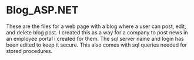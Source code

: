 # Blog_ASP.NET
These are the files for a web page with a blog where a user can post, edit, and delete blog post. I created this as a way for a company to post news in an employee portal i created for them.
The sql server name and login has been edited to keep it secure. This also comes with sql queries needed for stored procedures.
